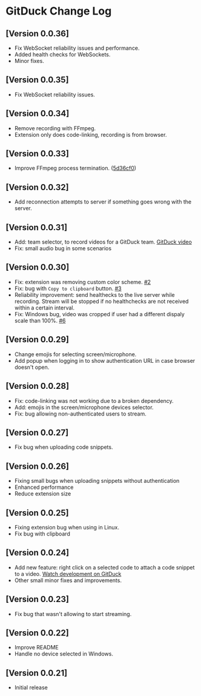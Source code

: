 # GitDuck Change Log

## [Version 0.0.36]

- Fix WebSocket reliability issues and performance.
- Added health checks for WebSockets.
- Minor fixes.

## [Version 0.0.35]

- Fix WebSocket reliability issues.

## [Version 0.0.34]

- Remove recording with FFmpeg.
- Extension only does code-linking, recording is from browser.

## [Version 0.0.33]

- Improve FFmpeg process termination. ([5d36cf0](https://github.com/gitduckhq/vscode-extension/commit/5d36cf0a03fca5030c8a1469d910aff6490e4e00))

## [Version 0.0.32]

- Add reconnection attempts to server if something goes wrong with the server.

## [Version 0.0.31]

- Add: team selector, to record videos for a GitDuck team. [GitDuck video](https://gitduck.com/watch/5dc00122d10ecc2f59d2ac09)
- Fix: small audio bug in some scenarios

## [Version 0.0.30]

- Fix: extension was removing custom color scheme. [#2](https://github.com/gitduckhq/vscode-extension/issues/2)
- Fix: bug with `Copy to clipboard` button. [#3](https://github.com/gitduckhq/vscode-extension/issues/4)
- Reliability improvement: send healthecks to the live server while recording. Stream will be stopped if no healthchecks are not received within a certain interval.
- Fix: Windows bug, video was cropped if user had a different dispaly scale than 100%. [#6](https://github.com/gitduckhq/vscode-extension/issues/6) 

## [Version 0.0.29]

- Change emojis for selecting screen/microphone.
- Add popup when logging in to show authentication URL in case browser doesn't open.

## [Version 0.0.28]

- Fix: code-linking was not working due to a broken dependency.
- Add: emojis in the screen/microphone devices selector.
- Fix: bug allowing non-authenticated users to stream.

## [Version 0.0.27]

- Fix bug when uploading code snippets.

## [Version 0.0.26]

- Fixing small bugs when uploading snippets without authentication
- Enhanced performance
- Reduce extension size

## [Version 0.0.25]

- Fixing extension bug when using in Linux.
- Fix bug with clipboard

## [Version 0.0.24]

- Add new feature: right click on a selected code to attach a code snippet to a video. [Watch development on GitDuck](https://gitduck.com/watch/5d8b3775914a9c23a6e98b6d)
- Other small minor fixes and improvements.

## [Version 0.0.23]

- Fix bug that wasn't allowing to start streaming.

## [Version 0.0.22]

- Improve README
- Handle no device selected in Windows.

## [Version 0.0.21]

- Initial release
